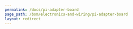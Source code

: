 ```yaml
---
permalink: /docs/pi-adapter-board
page_path: /bom/electronics-and-wiring/pi-adapter-board
layout: redirect
---
```


